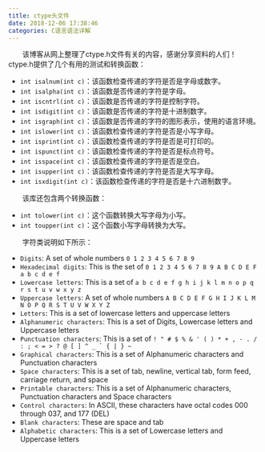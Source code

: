 ```yaml
---
title: ctype头文件
date: 2018-12-06 17:38:46
categories: C语言语法详解
---
```

&emsp;&emsp;该博客从网上整理了ctype.h文件有关的内容，感谢分享资料的人们！
&emsp;&emsp;ctype.h提供了几个有用的测试和转换函数：

- `int isalnum(int c)`：该函数检查传递的字符是否是字母或数字。
- `int isalpha(int c)`：该函数是否传递的字符是字母。
- `int iscntrl(int c)`：该函数是否传递的字符是控制字符。
- `int isdigit(int c)`：该函数是否传递的字符是十进制数字。
- `int isgraph(int c)`：该函数是否传递的字符的图形表示，使用的语言环境。
- `int islower(int c)`：该函数检查传递的字符是否是小写字母。
- `int isprint(int c)`：该函数检查传递的字符是否是可打印的。
- `int ispunct(int c)`：该函数检查传递的字符是否是标点符号。
- `int isspace(int c)`：该函数检查传递的字符是否是空白。
- `int isupper(int c)`：该函数检查传递的字符是否是大写字母。
- `int isxdigit(int c)`：该函数检查传递的字符是否是十六进制数字。

&emsp;&emsp;该库还包含两个转换函数：

- `int tolower(int c)`：这个函数转换大写字母为小写。
- `int toupper(int c)`：这个函数小写字母转换为大写。

&emsp;&emsp;字符类说明如下所示：

- `Digits`: A set of whole numbers `0 1 2 3 4 5 6 7 8 9`
- `Hexadecimal digits`: This is the set of `0 1 2 3 4 5 6 7 8 9 A B C D E F a b c d e f`
- `Lowercase letters`: This is a set of `a b c d e f g h i j k l m n o p q r s t u v w x y z`
- `Uppercase letters`: A set of whole numbers `A B C D E F G H I J K L M N O P Q R S T U V W X Y Z`
- `Letters`: This is a set of lowercase letters and uppercase letters
- `Alphanumeric characters`: This is a set of Digits, Lowercase letters and Uppercase letters
- `Punctuation characters`: This is a set of ``! " # $ % & ' ( ) * + , - . / : ; < = > ? @ [ ] ^ _ ` { | } ~``
- `Graphical characters`: This is a set of Alphanumeric characters and Punctuation characters
- `Space characters`: This is a set of tab, newline, vertical tab, form feed, carriage return, and space
- `Printable characters`: This is a set of Alphanumeric characters, Punctuation characters and Space characters
- `Control characters`: In ASCII, these characters have octal codes 000 through 037, and 177 (DEL)
- `Blank characters`: These are space and tab
- `Alphabetic characters`: This is a set of Lowercase letters and Uppercase letters